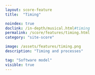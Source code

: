 ```yaml
---
layout: score-feature
title:  "Timing"

noindex: true
doclink: /in-depth/musical.html#timing
permalink: /score/features/timing.html
category: "site-score"

image: /assets/features/timing.png
description: "Timing and processes"

tag: "Software model"
visible: true
---
```


